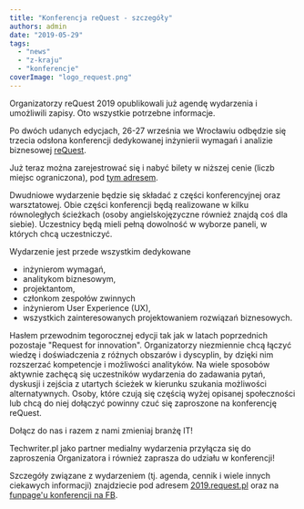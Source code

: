 ```yaml
---
title: "Konferencja reQuest - szczegóły"
authors: admin
date: "2019-05-29"
tags:
  - "news"
  - "z-kraju"
  - "konferencje"
coverImage: "logo_request.png"
---
```


Organizatorzy reQuest 2019 opublikowali już agendę wydarzenia i umożliwili
zapisy. Oto wszystkie potrzebne informacje.

<!--truncate-->

Po dwóch udanych edycjach, 26-27 września we Wrocławiu odbędzie się trzecia
odsłona konferencji dedykowanej inżynierii wymagań i analizie biznesowej
[reQuest](https://2019.request.pl/).

Już teraz można zarejestrować się i nabyć bilety w niższej cenie (liczb miejsc
ograniczona), pod [tym adresem](https://request2019.syskonf.pl/rejestracja).

Dwudniowe wydarzenie będzie się składać z części konferencyjnej oraz
warsztatowej. Obie części konferencji będą realizowane w kilku równoległych
ścieżkach (osoby angielskojęzyczne również znajdą coś dla siebie). Uczestnicy
będą mieli pełną dowolność w wyborze paneli, w których chcą uczestniczyć.

Wydarzenie jest przede wszystkim dedykowane

- inżynierom wymagań,
- analitykom biznesowym,
- projektantom,
- członkom zespołów zwinnych
- inżynierom User Experience (UX),
- wszystkich zainteresowanych projektowaniem rozwiązań biznesowych.

Hasłem przewodnim tegorocznej edycji tak jak w latach poprzednich pozostaje
"Request for innovation". Organizatorzy niezmiennie chcą łączyć wiedzę i
doświadczenia z różnych obszarów i dyscyplin, by dzięki nim rozszerzać
kompetencje i możliwości analityków. Na wiele sposobów aktywnie zachęcą się
uczestników wydarzenia do zadawania pytań, dyskusji i zejścia z utartych ścieżek
w kierunku szukania możliwości alternatywnych. Osoby, które czują się częścią
wyżej opisanej społeczności lub chcą do niej dołączyć powinny czuć się
zaproszone na konferencję reQuest.

Dołącz do nas i razem z nami zmieniaj branżę IT!

Techwriter.pl jako partner medialny wydarzenia przyłącza się do zaproszenia
Organizatora i również zaprasza do udziału w konferencji!

Szczegóły związane z wydarzeniem (tj. agenda, cennik i wiele innych ciekawych
informacji) znajdziecie pod adresem [2019.request.pl](https://2019.request.pl/)
oraz na
[funpage'u konferencji na FB](https://www.facebook.com/reQuestConference/).

